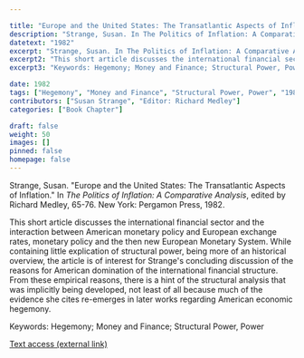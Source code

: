 ```yaml
---

title: "Europe and the United States: The Transatlantic Aspects of Inflation"
description: "Strange, Susan. In The Politics of Inflation: A Comparative Analysis. Edited by Richard Medley, 65-76. New York: Pergamon Press, 1982."
datetext: "1982"
excerpt: "Strange, Susan. In The Politics of Inflation: A Comparative Analysis, edited by Richard Medley, 65-76. New York: Pergamon Press, 1982."
excerpt2: "This short article discusses the international financial sector and the interaction between American monetary policy and European exchange rates, monetary policy and the then new European Monetary System. While containing little explication of structural power, being more of an historical overview, the article is of interest for Strange's concluding discussion of the reasons for American domination of the international financial structure. From these empirical reasons, there is a hint of the structural analysis that was implicitly being developed, not least of all because much of the evidence she cites re-emerges in later works regarding American economic hegemony."
excerpt3: "Keywords: Hegemony; Money and Finance; Structural Power, Power"

date: 1982
tags: ["Hegemony", "Money and Finance", "Structural Power, Power", "1980's"]
contributors: ["Susan Strange", "Editor: Richard Medley"]
categories: ["Book Chapter"]

draft: false
weight: 50
images: []
pinned: false
homepage: false
---
```


Strange, Susan. "Europe and the United States: The Transatlantic Aspects of Inflation." In *The Politics of Inflation: A Comparative Analysis*, edited by Richard Medley, 65-76. New York: Pergamon Press, 1982.

This short article discusses the international financial sector and the interaction between American monetary policy and European exchange rates, monetary policy and the then new European Monetary System. While containing little explication of structural power, being more of an historical overview, the article is of interest for Strange's concluding discussion of the reasons for American domination of the international financial structure. From these empirical reasons, there is a hint of the structural analysis that was implicitly being developed, not least of all because much of the evidence she cites re-emerges in later works regarding American economic hegemony.

Keywords: Hegemony; Money and Finance; Structural Power, Power

[Text access (external link)](https://www.worldcat.org/title/7573775)
